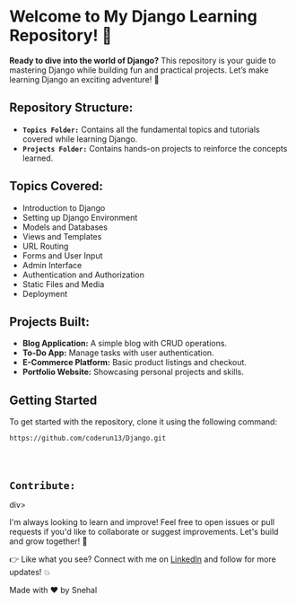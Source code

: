 <!DOCTYPE html>
<html lang="en">
<head>
    <meta charset="UTF-8">
    <meta name="viewport" content="width=device-width, initial-scale=1.0">
    <title></title>
</head>
<body>
    <div class="container">
        <h1>Welcome to My Django Learning Repository! 🤖</h1>
        <p><strong>Ready to dive into the world of Django?</strong> This repository is your guide to mastering Django while building fun and practical projects. Let’s make learning Django an exciting adventure! 🚀</p>
        <h2>Repository Structure:</h2>
        <ul>
            <li><strong><code>Topics Folder:</code></strong> Contains all the fundamental topics and tutorials covered while learning Django.</li>
            <li><strong><code>Projects Folder:</code></strong> Contains hands-on projects to reinforce the concepts learned.</li>
        </ul>
        <h2>Topics Covered:</h2>
        <ul>
            <li>Introduction to Django</li>
            <li>Setting up Django Environment</li>
            <li>Models and Databases</li>
            <li>Views and Templates</li>
            <li>URL Routing</li>
            <li>Forms and User Input</li>
            <li>Admin Interface</li>
            <li>Authentication and Authorization</li>
            <li>Static Files and Media</li>
            <li>Deployment</li>
        </ul>
        <h2>Projects Built:</h2>
        <ul>
            <li><strong>Blog Application:</strong> A simple blog with CRUD operations.</li>
            <li><strong>To-Do App:</strong> Manage tasks with user authentication.</li>
            <li><strong>E-Commerce Platform:</strong> Basic product listings and checkout.</li>
            <li><strong>Portfolio Website:</strong> Showcasing personal projects and skills.</li>
        </ul>
           <div><h2>Getting Started</h2>
    <p>To get started with the repository, clone it using the following command:</p>
    <pre><code>https://github.com/coderun13/Django.git</pre>
        <h2>Contribute:</h2></code>div>
        <p>I'm always looking to learn and improve! Feel free to open issues or pull requests if you'd like to collaborate or suggest improvements. Let's build and grow together! 🤝</p>
        <div class="cta">
            <p>👉 Like what you see? Connect with me on <a href="https://www.linkedin.com/in/coderunsnehal/" target="_blank">LinkedIn</a> and follow for more updates! 💥</p>
        </div>
        <div class="footer">
            <p>Made with ❤️ by Snehal </p>
        </div>
    </div>
</body>
</html>
 
 
